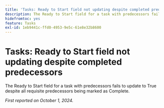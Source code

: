 ```yaml
---
title: 'Tasks: Ready to Start field not updating despite completed predecessors'
description: The Ready to Start field for a task with predecessors fails to update to True despite all requisite predecessors being marked as Complete.
hidefromtoc: yes
feature: Tasks
exl-id: 1eb9441c-ffd0-4953-9e5c-61e8e32b8600
---
```

# Tasks: Ready to Start field not updating despite completed predecessors

The Ready to Start field for a task with predecessors fails to update to True despite all requisite predecessors being marked as Complete.

_First reported on October 1, 2024._
